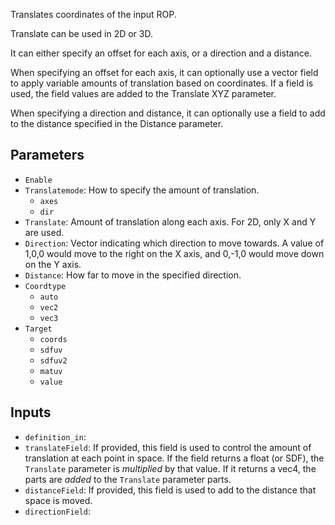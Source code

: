 Translates coordinates of the input ROP.

Translate can be used in 2D or 3D.

It can either specify an offset for each axis, or a direction and a distance.

When specifying an offset for each axis, it can optionally use a vector field to apply variable amounts of translation based on coordinates.
If a field is used, the field values are added to the Translate XYZ parameter.

When specifying a direction and distance, it can optionally use a field to add to the distance specified in the Distance parameter.

## Parameters

* `Enable`
* `Translatemode`: How to specify the amount of translation.
  * `axes`
  * `dir`
* `Translate`: Amount of translation along each axis. For 2D, only X and Y are used.
* `Direction`: Vector indicating which direction to move towards. A value of 1,0,0 would move to the right on the X axis, and 0,-1,0 would move down on the Y axis.
* `Distance`: How far to move in the specified direction.
* `Coordtype`
  * `auto`
  * `vec2`
  * `vec3`
* `Target`
  * `coords`
  * `sdfuv`
  * `sdfuv2`
  * `matuv`
  * `value`

## Inputs

* `definition_in`: 
* `translateField`:  If provided, this field is used to control the amount of translation at each point in space. If the field returns a float (or SDF), the `Translate` parameter is *multiplied* by that value. If it returns a vec4, the parts are *added* to the `Translate` parameter parts.
* `distanceField`: If provided, this field is used to add to the distance that space is moved.
* `directionField`: 